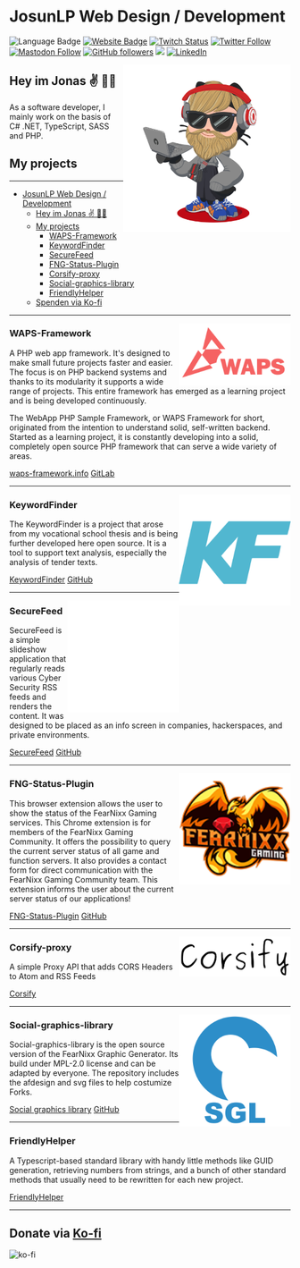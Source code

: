 # JosunLP Web Design / Development

![Language Badge](https://img.shields.io/badge/Languages-C%23%2C%20Typescript%2C%20Sass%2C%20PHP%2C%20VueJs-green?style=for-the-badge)
[![Website Badge](https://img.shields.io/badge/Website-JosunLP.de-blue?style=for-the-badge)](https://josunlp.de)
[![Twitch Status](https://img.shields.io/twitch/status/josunlp?style=for-the-badge)](https://www.twitch.tv/josunlp)
[![Twitter Follow](https://img.shields.io/twitter/follow/JolunJonas?style=for-the-badge&label=Twitter%20followers)](https://twitter.com/JolunJonas)
[![Mastodon Follow](https://img.shields.io/mastodon/follow/108197741844625246?style=for-the-badge&label=Mastodon%20followers)](https://mastodon.social/web/@JosunLP)
[![GitHub followers](https://img.shields.io/github/followers/josunlp?label=Github%20followers&style=for-the-badge)](https://github.com/JosunLP)
![](https://komarev.com/ghpvc/?username=josunlp&style=for-the-badge)
[![LinkedIn](https://img.shields.io/badge/LinkedIn-0077B5?style=for-the-badge&logo=linkedin&logoColor=white)](https://www.linkedin.com/in/jonas-pfalzgraf/)

<img src="https://raw.githubusercontent.com/JosunLP/JosunLP/main/src/octo-left.png" alt="Logo" width="300px" height="auto" align="right" position="absolute">

## Hey im Jonas ✌️ 👨‍💻

As a software developer, I mainly work on the basis of C# .NET, TypeScript, SASS and PHP.

## My projects

___

- [JosunLP Web Design / Development](#josunlp-web-design--development)
  - [Hey im Jonas ✌️ 👨‍💻](#hey-im-jonas-️-)
  - [My projects](#my-projects)
    - [WAPS-Framework](#waps-framework)
    - [KeywordFinder](#keywordfinder)
    - [SecureFeed](#securefeed)
    - [FNG-Status-Plugin](#fng-status-plugin)
    - [Corsify-proxy](#corsify-proxy)
    - [Social-graphics-library](#social-graphics-library)
    - [FriendlyHelper](#friendlyhelper)
  - [Spenden via Ko-fi](#spenden-via-ko-fi)

___

<img src="https://raw.githubusercontent.com/JosunLP/JosunLP/main/src/waps.png" alt="Logo" width="200px" height="auto" align="right">

### WAPS-Framework

A PHP web app framework. It's designed to make small future projects faster and easier. The focus is on PHP backend systems and thanks to its modularity it supports a wide range of projects. This entire framework has emerged as a learning project and is being developed continuously.

The WebApp PHP Sample Framework, or WAPS Framework for short, originated from the intention to understand solid, self-written backend. Started as a learning project, it is constantly developing into a solid, completely open source PHP framework that can serve a wide variety of areas.

[waps-framework.info](https://waps-framework.info/)
[GitLab](https://gitlab.com/waps/framework)

___

<img src="https://raw.githubusercontent.com/JosunLP/KeywordFinder/55688f1dc151d2ebdc68f243c42db83d4c13d557/src/assets/Logo.svg" alt="Logo" width="200px" height="auto" align="right">

### KeywordFinder

The KeywordFinder is a project that arose from my vocational school thesis and is being further developed here open source. It is a tool to support text analysis, especially the analysis of tender texts.

[KeywordFinder](https://keywordfinder.josunlp.de/#/)
[GitHub](https://github.com/JosunLP/KeywordFinder)

___

<img src="https://raw.githubusercontent.com/JosunLP/SecureFeed/main/src/assets/logo.png" alt="Logo" width="200px" height="auto" align="right">

### SecureFeed

SecureFeed is a simple slideshow application that regularly reads various Cyber Security RSS feeds and renders the content. It was designed to be placed as an info screen in companies, hackerspaces, and private environments.

[SecureFeed](https://securefeed.josunlp.de/#/)
[GitHub](https://github.com/JosunLP/SecureFeed)

___

<img src="https://raw.githubusercontent.com/JosunLP/FNG-Status-Plugin/master/public/icons/icon128.png" alt="Logo" width="200px" height="auto" align="right">

### FNG-Status-Plugin

This browser extension allows the user to show the status of the FearNixx Gaming services. This Chrome extension is for members of the FearNixx Gaming Community. It offers the possibility to query the current server status of all game and function servers. It also provides a contact form for direct communication with the FearNixx Gaming Community team. This extension informs the user about the current server status of our applications!

[FNG-Status-Plugin](https://github.com/JosunLP/FNG-Status-Plugin)
[GitHub](https://github.com/JosunLP/FNG-Status-Plugin)

___

<img src="https://raw.githubusercontent.com/JosunLP/Corsify-proxy/main/framework.src/content/img/fav.png" alt="Logo" width="200px" height="auto" align="right">

### Corsify-proxy

A simple Proxy API that adds CORS Headers to Atom and RSS Feeds

[Corsify](https://github.com/JosunLP/Corsify-proxy)

___

<img src="https://raw.githubusercontent.com/JosunLP/JosunLP/main/src/sgl.png" alt="Logo" width="200px" height="auto" align="right">

### Social-graphics-library

Social-graphics-library is the open source version of the FearNixx Graphic Generator. Its build under MPL-2.0 license and can be adapted by everyone. The repository includes the afdesign and svg files to help costumize Forks.

[Social graphics library](http://social-graphics-library.net/)
[GitHub](https://github.com/Social-graphics-library)

___

### FriendlyHelper

A Typescript-based standard library with handy little methods like GUID generation, retrieving numbers from strings, and a bunch of other standard methods that usually need to be rewritten for each new project. 

[FriendlyHelper](https://github.com/JosunLP/FriendlyHelper)

-----------------------------------

## Donate via [Ko-fi](https://ko-fi.com/JosunLP)

<img src="https://uploads-ssl.webflow.com/5c14e387dab576fe667689cf/5cbec633ae2b882fff068659_ko-fi_horizontal-p-500.png" alt="ko-fi" width="300px" height="auto">

